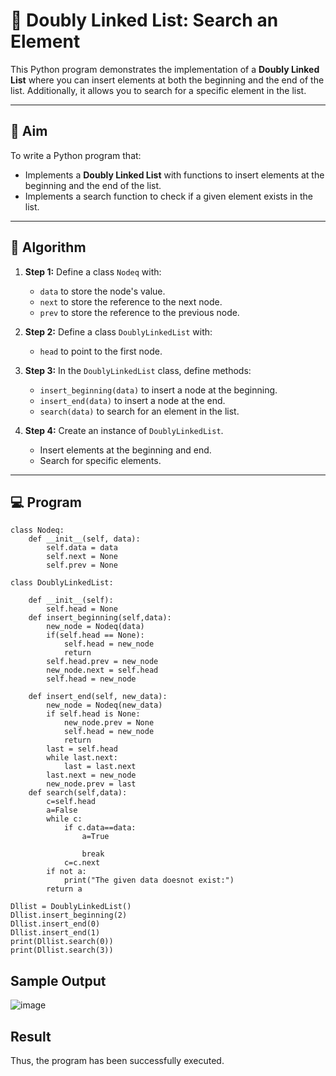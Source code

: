 # 📝 Doubly Linked List: Search an Element

This Python program demonstrates the implementation of a **Doubly Linked List** where you can insert elements at both the beginning and the end of the list. Additionally, it allows you to search for a specific element in the list.

---

## 🎯 Aim

To write a Python program that:
- Implements a **Doubly Linked List** with functions to insert elements at the beginning and the end of the list.
- Implements a search function to check if a given element exists in the list.

---

## 🧠 Algorithm

1. **Step 1:** Define a class `Nodeq` with:
   - `data` to store the node's value.
   - `next` to store the reference to the next node.
   - `prev` to store the reference to the previous node.

2. **Step 2:** Define a class `DoublyLinkedList` with:
   - `head` to point to the first node.

3. **Step 3:** In the `DoublyLinkedList` class, define methods:
   - `insert_beginning(data)` to insert a node at the beginning.
   - `insert_end(data)` to insert a node at the end.
   - `search(data)` to search for an element in the list.

4. **Step 4:** Create an instance of `DoublyLinkedList`.
   - Insert elements at the beginning and end.
   - Search for specific elements.

---

## 💻 Program
~~~
class Nodeq: 
    def __init__(self, data): 
        self.data = data 
        self.next = None
        self.prev = None

class DoublyLinkedList: 

    def __init__(self): 
        self.head = None
    def insert_beginning(self,data):
        new_node = Nodeq(data)  
        if(self.head == None): 
            self.head = new_node     
            return    
        self.head.prev = new_node   
        new_node.next = self.head   
        self.head = new_node    

    def insert_end(self, new_data): 
        new_node = Nodeq(new_data) 
        if self.head is None: 
            new_node.prev = None
            self.head = new_node 
            return 
        last = self.head 
        while last.next: 
            last = last.next
        last.next = new_node 
        new_node.prev = last 
    def search(self,data):
        c=self.head
        a=False
        while c:
            if c.data==data:
                a=True
            
                break
            c=c.next
        if not a:
            print("The given data doesnot exist:")
        return a
        
Dllist = DoublyLinkedList() 
Dllist.insert_beginning(2)
Dllist.insert_end(0)
Dllist.insert_end(1)
print(Dllist.search(0)) 
print(Dllist.search(3))  
~~~
## Sample Output
![image](https://github.com/user-attachments/assets/82354869-b601-40af-b498-79e69edf9769)

## Result
Thus, the program has been successfully executed.
